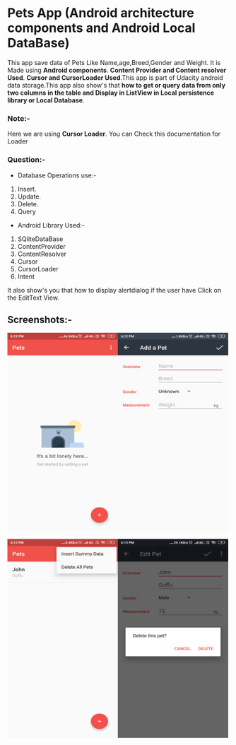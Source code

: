 # Pets App (Android architecture components and Android Local DataBase)

This app save data of Pets Like Name,age,Breed,Gender and Weight.
It is Made using **Android components**.
**Content Provider and Content resolver Used**.
**Cursor and CursorLoader Used**.This app is part of Udacity android data storage.This app also show's that **how to get or query data from only two columns in the table and Display in ListView in Local persistence library or Local Database**.

### Note:-

Here we are using **Cursor Loader**. 
You can Check this documentation for Loader 

### Question:-


- Database Operations use:-

 1) Insert.
 2) Update.
 3) Delete.
 4) Query
- Android Library Used:-
 1) SQliteDataBase
 2) ContentProvider
 3) ContentResolver
 4) Cursor
 5) CursorLoader
 6) Intent
  

It also show's you that how to display alertdialog if the user have Click on the EditText View.

## Screenshots:-

<img src="Screenshot_2020-11-30-18-12-20-056_com.example.pet_shelter_app.png" width="250" height="450" /><img src="Screenshot_2020-11-30-18-12-26-933_com.example.pet_shelter_app.png" width="250" height="450" />

<img src="Screenshot_2020-11-30-18-12-56-512_com.example.pet_shelter_app.png" height="450" width="250" /><img src="Screenshot_2020-11-30-18-13-09-013_com.example.pet_shelter_app.png" width="250" height="450" /> 
